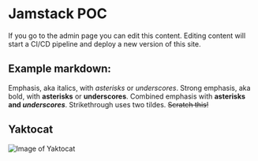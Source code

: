 # Jamstack POC

If you go to the admin page you can edit this content.
Editing content will start a CI/CD pipeline and deploy a new version of this site.

## Example markdown:

Emphasis, aka italics, with *asterisks* or _underscores_.
Strong emphasis, aka bold, with **asterisks** or __underscores__.
Combined emphasis with **asterisks and _underscores_**.
Strikethrough uses two tildes. ~~Scratch this!~~

## Yaktocat

![Image of Yaktocat](https://octodex.github.com/images/yaktocat.png)